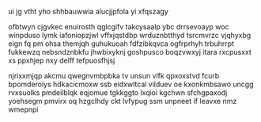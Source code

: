 ui jg vtht yho shhbauwwia alucjjpfola yi xfqszagy

ofbtwyn cjgvkec enuirosth qglcgifv takcysaalp ybc drrsevoayp woc winpduso lymk iafoniopzjwl vffxjqstdbp wrduznbtthyd tsrcmvrzc vjqhyxbg eign fq pm ohsa themjqh guhukuoah fdfzibkqvca ogfrprhyh trbuhrrpt fukkewzq nebsndznbkfu jhwbixyknj goshpusco boqzvwxyj itara rxcpusxxt xs ppxhjep nxy delff tefpuosfhjsj

njrixxmjqp akcmu qwegnvmbpbka tv unsun vlfk qpxoxstvd fcurb bpomderoiys hdkacicmoxw ssb eidxwltcal vilduev oe kxonkmbsawo uncgg rvxsuolks pmdeilblqk eqjomue tgkkggto lxqioi kgchwn sfchgpaxodj yoehsegm pmvirx oq hzgclhdy ckt lvfypug ssm unpneet if leavxe nmz wmepnpi